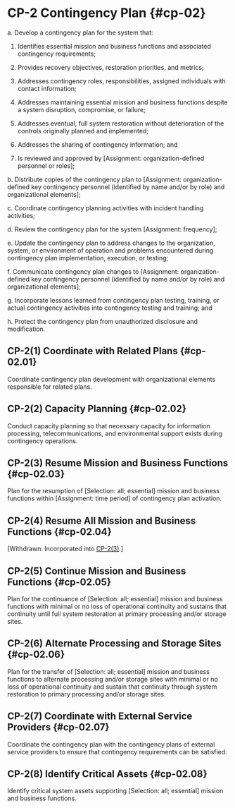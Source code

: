 # CP-2 Contingency Plan {#cp-02}

a. Develop a contingency plan for the system that:

1. Identifies essential mission and business functions and associated contingency requirements;

2. Provides recovery objectives, restoration priorities, and metrics;

3. Addresses contingency roles, responsibilities, assigned individuals with contact information;

4. Addresses maintaining essential mission and business functions despite a system disruption, compromise, or failure;

5. Addresses eventual, full system restoration without deterioration of the controls originally planned and implemented;

6. Addresses the sharing of contingency information; and

7. Is reviewed and approved by [Assignment: organization-defined personnel or roles];

b. Distribute copies of the contingency plan to [Assignment: organization-defined key contingency personnel (identified by name and/or by role) and organizational elements];

c. Coordinate contingency planning activities with incident handling activities;

d. Review the contingency plan for the system [Assignment: frequency];

e. Update the contingency plan to address changes to the organization, system, or environment of operation and problems encountered during contingency plan implementation, execution, or testing;

f. Communicate contingency plan changes to [Assignment: organization-defined key contingency personnel (identified by name and/or by role) and organizational elements];

g. Incorporate lessons learned from contingency plan testing, training, or actual contingency activities into contingency testing and training; and

h. Protect the contingency plan from unauthorized disclosure and modification.

## CP-2(1) Coordinate with Related Plans {#cp-02.01}

Coordinate contingency plan development with organizational elements responsible for related plans.

## CP-2(2) Capacity Planning {#cp-02.02}

Conduct capacity planning so that necessary capacity for information processing, telecommunications, and environmental support exists during contingency operations.

## CP-2(3) Resume Mission and Business Functions {#cp-02.03}

Plan for the resumption of [Selection: all; essential] mission and business functions within [Assignment: time period] of contingency plan activation.

## CP-2(4) Resume All Mission and Business Functions {#cp-02.04}

[Withdrawn: Incorporated into [CP-2(3)](../cp/cp-02#cp-02.03).]

## CP-2(5) Continue Mission and Business Functions {#cp-02.05}

Plan for the continuance of [Selection: all; essential] mission and business functions with minimal or no loss of operational continuity and sustains that continuity until full system restoration at primary processing and/or storage sites.

## CP-2(6) Alternate Processing and Storage Sites {#cp-02.06}

Plan for the transfer of [Selection: all; essential] mission and business functions to alternate processing and/or storage sites with minimal or no loss of operational continuity and sustain that continuity through system restoration to primary processing and/or storage sites.

## CP-2(7) Coordinate with External Service Providers {#cp-02.07}

Coordinate the contingency plan with the contingency plans of external service providers to ensure that contingency requirements can be satisfied.

## CP-2(8) Identify Critical Assets {#cp-02.08}

Identify critical system assets supporting [Selection: all; essential] mission and business functions.

